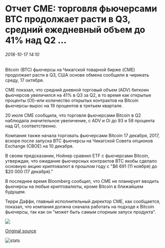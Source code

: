 # Отчет CME: торговля фьючерсами BTC продолжает расти в Q3, средний ежедневный объем до 41% над Q2 ...

###### 2018-10-17 14:10

Bitcoin (BTC) фьючерсы на Чикагской товарной бирже (CME) продолжает расти в Q3, США основе обмена сообщили в чирикать среду, 17 октября.

CME показал, что средний дневной торговый объем (ADV) биткоин фьючерсов увеличился на 41% в Q3 за Q2, в то время как открытые проценты (OI)-или количество открытых контрактов на Bitcoin фьючерсы-вырос на 19 процентов в третьем квартале.

20 июля CME сообщила, что торговля фьючерсами Bitcoin в Q2 наблюдала значительное увеличение, с ADV и Oi до 93 и 58 процента над Q1, соответственно.

Компания также начала торговать фьючерсами Bitcoin 17 декабря, 2017, вскоре после запуска BTC фьючерсы на Чикагской Совета опционов Exchange (CBOE) на 10 декабря.

В своем предсказании, Нойнер сравнил ETF с фьючерсами Bitcoin, утверждая, что ожидание фьючерсных контрактов BTC якобы сделало основную акцию криптовалют в прошлом году с "$6 691 (11 ноября) до $20 000 (17 декабря)."

В последнее время Bloomberg сообщил, что CME не планирует вводить фьючерсы на любые криптовалюты, кроме Bitcoin в ближайшем будущем.

Терри Даффи, главный исполнительный директор CME, как сообщается, показал, что компания должна сначала работать на подходе к Bitcoin фьючерсы, так как он "может быть самым спорным запуск продукта".

![](https://s3.cointelegraph.com/storage/uploads/view/348c564741fac4fe0edf335d08db8643.png)

[Original source](https://cointelegraph.com/news/cme-report-btc-futures-trading-keeps-growing-in-q3-average-daily-volume-up-41-over-q2)

![stats](https://c.statcounter.com/11760860/0/a89fa40b/1/ "stats")